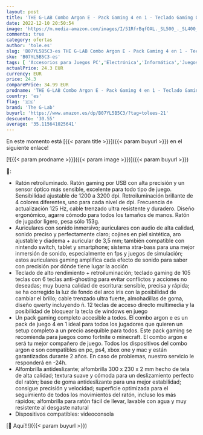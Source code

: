 ```yaml
---
layout: post
title: 'THE G-LAB Combo Argon E - Pack Gaming 4 en 1 - Teclado Gaming QWERTY – Incluye Ñ - Retroiluminado  Ratón Gaming de 3200 dpi  Auriculares Gaming  Alfombrilla de Ratón Antideslizante–PC PS4 PS5 Xbox One'
date: 2022-12-10 20:50:54
image: 'https://m.media-amazon.com/images/I/51RfrBqfOAL._SL500_._SL400_.jpg'
comments: true
category: ofertas
author: 'tole.es'
slug: 'B07YL5B5C3-es THE G-LAB Combo Argon E - Pack Gaming 4 en 1 - Teclado...'
sku: 'B07YL5B5C3-es'
tags: [ 'Accesorios para Juegos PC','Electrónica','Informática','Juegos y Accesorios para PC','Pack de teclado y ratón para gamers para PC','Videojuegos','ps4','ps5','the g-lab','xbox','🇪🇸', ]
actualPrice: 24.3 EUR
currency: EUR
price: 24.3
comparePrice: 34.99 EUR
prodname: 'THE G-LAB Combo Argon E - Pack Gaming 4 en 1 - Teclado Gaming QWERTY – Incluye Ñ - Retroiluminado  Ratón Gaming de 3200 dpi  Auriculares Gaming  Alfombrilla de Ratón Antideslizante–PC PS4 PS5 Xbox One'
country: 'es'
flag: '🇪🇸'
brand: 'The G-Lab'
buyurl: 'https://www.amazon.es/dp/B07YL5B5C3/?tag=tolees-21'
descuento: '30.55'
average: '35.115641025641'
---
```


En este momento está [{{< param title >}}]({{< param buyurl >}}) en el siguiente enlace!

[![{{< param prodname >}}]({{< param image >}})]({{< param buyurl >}})

🔎:

- Ratón retroiluminado. Ratón gaming por USB con alta precisión y un sensor óptico más sensible, excelente para todo tipo de juego. Sensibilidad ajustable de 1200 a 3200 dpi. Retroiluminación brillante de 4 colores diferentes, uno para cada nivel de dpi. Frecuencia de actualización 125 Hz, cable trenzado ultra resistente y duradero. Diseño ergonómico, agarre cómodo para todos los tamaños de manos. Ratón de jugador ligero, pesa sólo 153g.
- Auriculares con sonido inmersivo; auriculares con audio de alta calidad, sonido preciso y perfectamente claro; cojines en piel sintética, aro ajustable y diadema + auricular de 3,5 mm; también compatible con nintendo switch, tablet y smartphone; sistema xtra-bass para una mejor inmersión de sonido, especialmente en fps y juegos de simulación; estos auriculares gaming amplifica cada efecto de sonido para saber con precisión por dónde tiene lugar la acción
- Teclado de alto rendimiento + retroiluminación; teclado gaming de 105 teclas con 6 teclas anti-ghosting para evitar conflictos y acciones no deseadas; muy buena calidad de escritura: sensible, precisa y rápida; se ha corregido la luz de fondo del arco iris con la posibilidad de cambiar el brillo; cable trenzado ultra fuerte, almohadillas de goma, diseño qwerty incluyendo ñ. 12 teclas de acceso directo multimedia y la posibilidad de bloquear la tecla de windows en juego
- Un pack gaming completo accesible a todos. El combo argon e es un pack de juego 4 en 1 ideal para todos los jugadores que quieren un setup completo a un precio asequible para todos. Este pack gaming se recomienda para juegos como fortnite o minecraft. El combo argon e será tu mejor compañero de juego. Todos los dispositivos del combo argon e son compatibles en pc, ps4, xbox one y mac y están garantizados durante 2 años. En caso de problemas, nuestro servicio le responderá en -24h.
- Alfombrilla antideslizante; alfombrilla 300 x 230 x 2 mm hecho de tela de alta calidad; textura suave y cómoda para un deslizamiento perfecto del ratón; base de goma antideslizante para una mejor estabilidad; consigue precisión y velocidad; superficie optimizada para el seguimiento de todos los movimientos del ratón, incluso los más rápidos; alfombrilla para ratón fácil de llevar, lavable con agua y muy resistente al desgaste natural
- Dispositivos compatibles: videoconsola

[🛒 Aquí!!!]({{< param buyurl >}})
